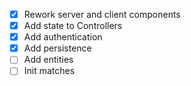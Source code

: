 - [x] Rework server and client components
- [x] Add state to Controllers
- [x] Add authentication
- [x] Add persistence
- [ ] Add entities
- [ ] Init matches
